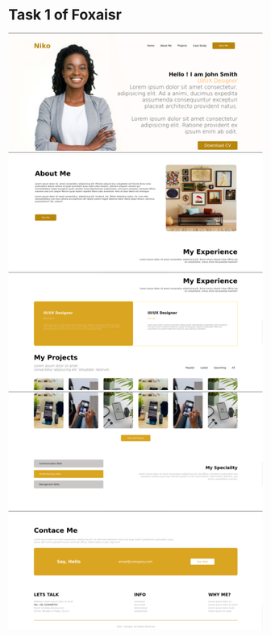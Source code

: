 # Task 1 of Foxaisr

<img src="./task-1/images/im1.png">
<img src="./task-1/images/im2.png">
<img src="./task-1/images/im3.png">
<img src="./task-1/images/im4.png">
<img src="./task-1/images/im5.png">